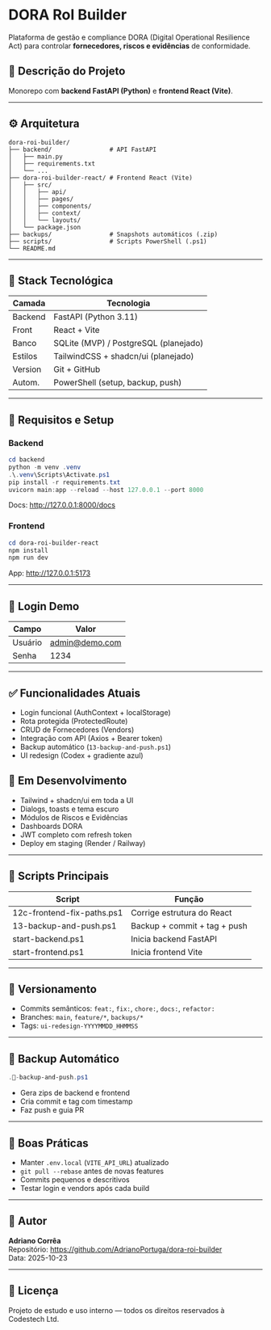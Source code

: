 # DORA RoI Builder

Plataforma de gestão e compliance DORA (Digital Operational Resilience Act) para controlar **fornecedores, riscos e evidências** de conformidade.

## 📌 Descrição do Projeto
Monorepo com **backend FastAPI (Python)** e **frontend React (Vite)**.

---

## ⚙️ Arquitetura
```
dora-roi-builder/
├── backend/                # API FastAPI
│   ├── main.py
│   ├── requirements.txt
│   └── ...
├── dora-roi-builder-react/ # Frontend React (Vite)
│   ├── src/
│   │   ├── api/
│   │   ├── pages/
│   │   ├── components/
│   │   ├── context/
│   │   └── layouts/
│   └── package.json
├── backups/                # Snapshots automáticos (.zip)
├── scripts/                # Scripts PowerShell (.ps1)
└── README.md
```

---

## 🚀 Stack Tecnológica
| Camada   | Tecnologia            |
|---------|------------------------|
| Backend | FastAPI (Python 3.11) |
| Front   | React + Vite          |
| Banco   | SQLite (MVP) / PostgreSQL (planejado) |
| Estilos | TailwindCSS + shadcn/ui (planejado) |
| Version | Git + GitHub          |
| Autom.  | PowerShell (setup, backup, push) |

---

## 🧰 Requisitos e Setup

### Backend
```powershell
cd backend
python -m venv .venv
.\.venv\Scripts\Activate.ps1
pip install -r requirements.txt
uvicorn main:app --reload --host 127.0.0.1 --port 8000
```
Docs: http://127.0.0.1:8000/docs

### Frontend
```powershell
cd dora-roi-builder-react
npm install
npm run dev
```
App: http://127.0.0.1:5173

---

## 🔐 Login Demo
| Campo   | Valor            |
|---------|------------------|
| Usuário | admin@demo.com   |
| Senha   | 1234             |

---

## ✅ Funcionalidades Atuais
- Login funcional (AuthContext + localStorage)
- Rota protegida (ProtectedRoute)
- CRUD de Fornecedores (Vendors)
- Integração com API (Axios + Bearer token)
- Backup automático (`13-backup-and-push.ps1`)
- UI redesign (Codex + gradiente azul)

## 🧭 Em Desenvolvimento
- Tailwind + shadcn/ui em toda a UI
- Dialogs, toasts e tema escuro
- Módulos de Riscos e Evidências
- Dashboards DORA
- JWT completo com refresh token
- Deploy em staging (Render / Railway)

---

## 📜 Scripts Principais
| Script                      | Função                                   |
|----------------------------|-------------------------------------------|
| 12c-frontend-fix-paths.ps1 | Corrige estrutura do React                |
| 13-backup-and-push.ps1     | Backup + commit + tag + push              |
| start-backend.ps1          | Inicia backend FastAPI                    |
| start-frontend.ps1         | Inicia frontend Vite                      |

---

## 🧾 Versionamento
- Commits semânticos: `feat:`, `fix:`, `chore:`, `docs:`, `refactor:`
- Branches: `main`, `feature/*`, `backups/*`
- Tags: `ui-redesign-YYYYMMDD_HHMMSS`

---

## 🔄 Backup Automático
```powershell
.-backup-and-push.ps1
```
- Gera zips de backend e frontend
- Cria commit e tag com timestamp
- Faz push e guia PR

---

## 📘 Boas Práticas
- Manter `.env.local` (`VITE_API_URL`) atualizado
- `git pull --rebase` antes de novas features
- Commits pequenos e descritivos
- Testar login e vendors após cada build

---

## 👤 Autor
**Adriano Corrêa**  
Repositório: https://github.com/AdrianoPortuga/dora-roi-builder  
Data: 2025-10-23

---

## 🏁 Licença
Projeto de estudo e uso interno — todos os direitos reservados à Codestech Ltd.
